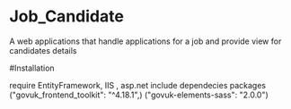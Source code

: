 # Job_Candidate
A web applications that handle applications for a job and provide view for candidates details

#Installation

require EntityFramework, IIS , asp.net
include dependecies packages 
("govuk_frontend_toolkit": "^4.18.1",)
("govuk-elements-sass": "2.0.0")
